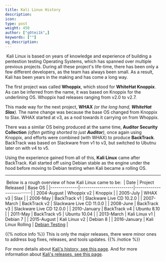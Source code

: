 ```yaml
---
title: Kali Linux History
description:
icon:
type: post
weight: 450
author: ["g0tmi1k",]
keywords: [""]
og_description:
---
```

​
Kali Linux is based on years of knowledge and experience of building a pentestion testing Operating Systems, which has spanned over multiple previous projects.
During all these project's life-time, there has been only a few different developers, as the team has always been small. As a result, Kali has been years in the making and has come a long way.
​

The first project was called **Whoppix**, which stood for **WhiteHat Knoppix**. As can be inferred from the name, it was based on Knoppix for the underlining OS. Whoppix had releases ranging from v2.0 to v2.7.
​

This made way for the next project, **WHAX** _(or the long hand, **WhiteHat Slax**)._ The name change was because the base OS changed from Knoppix to Slax. WHAX started at v3, as a nod towards it carrying on from Whoppix.
​

There was a similar OS being produced at the same time, **Auditor Security Collection** _(often getting shorted to just **Auditor**)_, once again using Knoppix, and efforts were combined (with WHAX) to produce **BackTrack**. BackTrack was based on Slackware from v1 to v3, but switched to Ubutnu later on with v4 to v5.
​

Using the experience gained from all of this, **Kali Linux** came after BackTrack. Kali started off using Debian stable as the engine under the hood before moving to Debian testing when Kali became a rolling OS.
​
- - -
​
Below is a rough overview of how Kali Linux came to be:
​
| Date         | Project Released          | Base OS                  |
|--------------|---------------------------|--------------------------|
| 2004-August  | Whoppix v2                | Knoppix                  |
| 2005-July    | WHAX v3                   | Slax                     |
| 2006-May     | BackTrack v1              | Slackware Live CD 10.2.0 |
| 2007-March   | BackTrack v2              | Slackware Live CD 11.0.0 |
| 2008-June    | BackTrack v3              | Slackware Live CD 12.0.0 |
| 2010-January | BackTrack v4              | Ubuntu 8.10              |
| 2011-May     | BackTrack v5              | Ubuntu 10.04             |
| 2013-March   | Kali Linux v1             | Debian 7                 |
| 2015-August  | Kali Linux v2             | Debian 8                 |
| 2016-January | Kali Linux Rolling        | [Debian Testing](/docs/policy/kali-linux-relationship-with-debian/)           |

{{% notice info %}}
This is only the major releases, there were minor ones to address bug fixes, releases, and tools updates.
{{% /notice %}}

For more details about [Kali's history, see this page](https://kali.training/topic/a-bit-of-history/). And for more information about [Kali's releases, see this page](https://www.kali.org/kali-linux-releases/).
